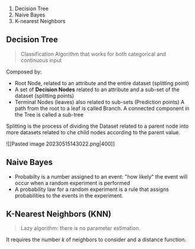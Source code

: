 1. Decision Tree 
2. Naive Bayes
3. K-nearest Neighbors

## Decision Tree
> Classification Algorithm that works for both categorical and continuous input 

Composed by: 
- Root Node, related to an attribute and the entire dataset (splitting point)
- A set of **Decision Nodes** related to an attribute and a sub-set of the dataset (splitting points)
- Terminal Nodes (leaves) also related to sub-sets (Prediction points)
A path from the root to a leaf is called Branch. 
A connected component in the Tree is called a sub-tree


Splitting is the process of dividing the Dataset related to a parent node into more datasets related to che child nodes according to the parent value. 

![[Pasted image 20230515143022.png|400]]

## Naive Bayes

- Probabilty is a number assigned to an event: "how likely" the event will occur when a random experiment is performed
- A probability law for a random experiment is a rule that assigns probabilities to the events in the experiment. 

## K-Nearest Neighbors  (KNN)
> Lazy algorithm: there is no parameter estimation.

It requires the number *k* of neighbors to consider and a distance function.
